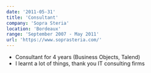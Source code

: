 ```yaml
---
date: '2011-05-31'
title: 'Consultant'
company: 'Sopra Steria'
location: 'Bordeaux'
range: 'September 2007 - May 2011'
url: 'https://www.soprasteria.com/'
---
```


- Consultant for 4 years (Business Objects, Talend)
- I learnt a lot of things, thank you IT consulting firms 
